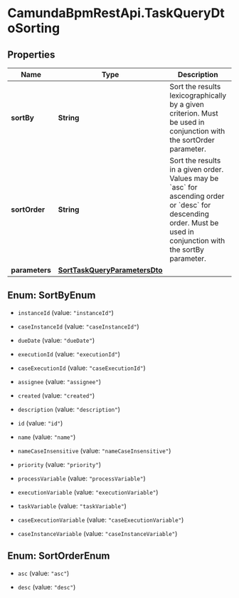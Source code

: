# CamundaBpmRestApi.TaskQueryDtoSorting

## Properties

Name | Type | Description | Notes
------------ | ------------- | ------------- | -------------
**sortBy** | **String** | Sort the results lexicographically by a given criterion. Must be used in conjunction with the sortOrder parameter. | [optional] 
**sortOrder** | **String** | Sort the results in a given order. Values may be &#x60;asc&#x60; for ascending order or &#x60;desc&#x60; for descending order. Must be used in conjunction with the sortBy parameter. | [optional] 
**parameters** | [**SortTaskQueryParametersDto**](SortTaskQueryParametersDto.md) |  | [optional] 



## Enum: SortByEnum


* `instanceId` (value: `"instanceId"`)

* `caseInstanceId` (value: `"caseInstanceId"`)

* `dueDate` (value: `"dueDate"`)

* `executionId` (value: `"executionId"`)

* `caseExecutionId` (value: `"caseExecutionId"`)

* `assignee` (value: `"assignee"`)

* `created` (value: `"created"`)

* `description` (value: `"description"`)

* `id` (value: `"id"`)

* `name` (value: `"name"`)

* `nameCaseInsensitive` (value: `"nameCaseInsensitive"`)

* `priority` (value: `"priority"`)

* `processVariable` (value: `"processVariable"`)

* `executionVariable` (value: `"executionVariable"`)

* `taskVariable` (value: `"taskVariable"`)

* `caseExecutionVariable` (value: `"caseExecutionVariable"`)

* `caseInstanceVariable` (value: `"caseInstanceVariable"`)





## Enum: SortOrderEnum


* `asc` (value: `"asc"`)

* `desc` (value: `"desc"`)




